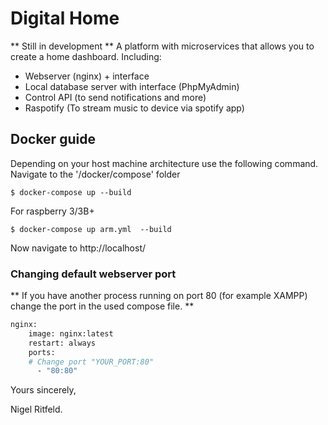 # Digital Home
** Still in development **
A platform with microservices that allows you to create a home dashboard.
Including:
- Webserver (nginx) + interface
- Local database server with interface (PhpMyAdmin)
- Control API (to send notifications and more)
- Raspotify (To stream music to device via spotify app)


## Docker guide
Depending on your host machine architecture use the following command.
Navigate to the '/docker/compose' folder
```shell
$ docker-compose up --build
```

For raspberry 3/3B+ 

```shell
$ docker-compose up arm.yml  --build
```

Now navigate to http://localhost/

### Changing default webserver port
** If you have another process running on port 80 (for example XAMPP) change the port in the used compose file. **

```dockerfile
nginx:
    image: nginx:latest
    restart: always
    ports:
    # Change port "YOUR_PORT:80"
      - "80:80" 
```

Yours sincerely,

Nigel Ritfeld.
